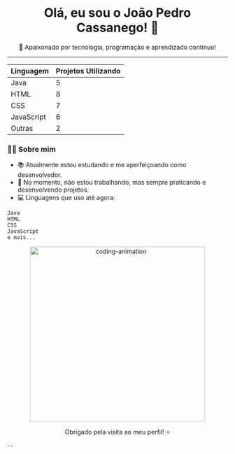 <h1 align="center">Olá, eu sou o João Pedro Cassanego! 👋</h1>

<p align="center">
  🚀 Apaixonado por tecnologia, programação e aprendizado contínuo!
</p>

---
| Linguagem  | Projetos Utilizando |
| ---------- | ------------------- |
| Java       | 5                   |
| HTML       | 8                   |
| CSS        | 7                   |
| JavaScript | 6                   |
| Outras     | 2                   |

### 👨‍🎓 Sobre mim

- 📚 Atualmente estou estudando e me aperfeiçoando como desenvolvedor.
- 💼 No momento, não estou trabalhando, mas sempre praticando e desenvolvendo projetos.
- 💻 Linguagens que uso até agora:

```
Java
HTML
CSS
JavaScript
e mais...
```
<p align="center"> <img src="https://media.giphy.com/media/qgQUggAC3Pfv687qPC/giphy.gif" width="400" alt="coding-animation" /> </p>
<p align="center">Obrigado pela visita ao meu perfil! ⭐</p> ```
